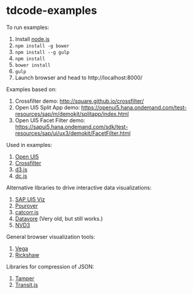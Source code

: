 tdcode-examples
===============

To run examples:

 1. Install [node.js](http://nodejs.org/)
 2. ```npm install -g bower```
 3. ```npm install --g gulp```
 4. ```npm install```
 5. ```bower install```
 6. ```gulp```
 7. Launch browser and head to http://localhost:8000/


Examples based on:
 1. Crossfilter demo: http://square.github.io/crossfilter/
 2. Open UI5 Split App demo: https://openui5.hana.ondemand.com/test-resources/sap/m/demokit/splitapp/index.html
 3. Open UI5 Facet Filter demo: https://sapui5.hana.ondemand.com/sdk/test-resources/sap/ui/ux3/demokit/FacetFilter.html

Used in examples:
 1. [Open UI5](http://sap.github.io/openui5/)
 1. [Crossfilter](http://square.github.io/crossfilter/)
 2. [d3.js](http://d3js.org/)
 3. [dc.js](http://dc-js.github.io/dc.js/)

Alternative libraries to drive interactive data visualizations:
 1. [SAP UI5 Viz](https://sapui5.hana.ondemand.com/sdk/test-resources/sap/viz/Charting.html)
 1. [Pourover](http://nytimes.github.io/pourover/)
 2. [catcorr.js](http://deanmalmgren.github.io/catcorrjs/)
 3. [Datavore](http://vis.stanford.edu/projects/datavore/) (Very old, but still works.)
 4. [NVD3](http://nvd3.org/)
 
General browser visualization tools:
 1. [Vega](http://trifacta.github.io/vega/)
 1. [Rickshaw](http://code.shutterstock.com/rickshaw/)
 
Libraries for compression of JSON:
 1. [Tamper](http://newsdev.github.io/tamper)
 2. [Transit.js](https://github.com/cognitect/transit-js)
